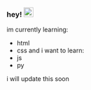 ### hey! <img src="https://media.giphy.com/media/hvRJCLFzcasrR4ia7z/giphy.gif" width="22">

im currently learning:
  - html
  - css
 and i want to learn:
  - js
  - py

i will update this soon
